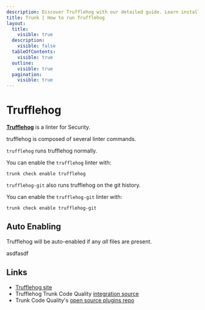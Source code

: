 ```yaml
---
description: Discover Trufflehog with our detailed guide. Learn installation, configuration, usage, and how to integrate it with other linters for optimal code security.
title: Trunk | How to run Trufflehog
layout:
  title:
    visible: true
  description:
    visible: false
  tableOfContents:
    visible: true
  outline:
    visible: true
  pagination:
    visible: true
---
```


# Trufflehog

[**Trufflehog**](https://github.com/trufflesecurity/trufflehog) is a linter for Security.


trufflehog is composed of several linter commands.
    
`trufflehog` runs trufflehog normally.

You can enable the `trufflehog` linter with:

```shell
trunk check enable trufflehog
```

`trufflehog-git` also runs trufflehog on the git history.

You can enable the `trufflehog-git` linter with:

```shell
trunk check enable trufflehog-git
```


## Auto Enabling

Trufflehog will be auto-enabled if any *all* files are present.






asdfasdf



## Links

- [Trufflehog site](https://github.com/trufflesecurity/trufflehog)
- Trufflehog Trunk Code Quality [integration source](https://github.com/trunk-io/plugins/tree/main/linters/trufflehog)
- Trunk Code Quality's [open source plugins repo](https://github.com/trunk-io/plugins/tree/main)
